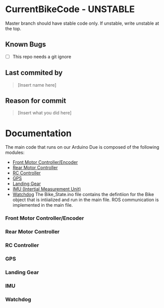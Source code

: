  # CurrentBikeCode - UNSTABLE
 Master branch should have stable code only. If unstable, write unstable at the top.

 ## Known Bugs
  - [ ] This repo needs a git ignore
 
 ## Last commited by
 >[Insert name here]
 
 ## Reason for commit
>[Insert what you did here]


# Documentation
The main code that runs on our Arduino Due is composed of the following modules:
* [Front Motor Controller/Encoder](https://github.com/CornellAutonomousBikeTeam/CurrentBikeCode/edit/master/README.md#frontmotorcontroller/encoder)
* [Rear Motor Controller](https://github.com/CornellAutonomousBikeTeam/CurrentBikeCode/edit/master/README.md#rearmotorcontroller)
* [RC Controller](https://github.com/CornellAutonomousBikeTeam/CurrentBikeCode/edit/master/README.md#rccontroller)
* [GPS](https://github.com/CornellAutonomousBikeTeam/CurrentBikeCode/edit/master/README.md#gps)
* [Landing Gear](https://github.com/CornellAutonomousBikeTeam/CurrentBikeCode/edit/master/README.md#landinggear)
* [IMU (Intertial Measurement Unit)](https://github.com/CornellAutonomousBikeTeam/CurrentBikeCode/edit/master/README.md#imu)
* [Watchdog](https://github.com/CornellAutonomousBikeTeam/CurrentBikeCode/edit/master/README.md#watchdog)
The Bike_State.ino file contains the defintiion for the Bike object that is intiialized and run in the main file. ROS communication is implemented in the main file.

### Front Motor Controller/Encoder
### Rear Motor Controller
### RC Controller
### GPS
### Landing Gear
### IMU
### Watchdog

